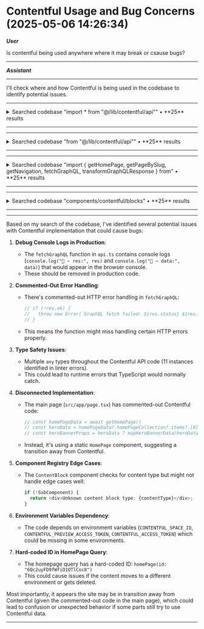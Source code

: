 <!-- Generated by SpecStory -->

# Contentful Usage and Bug Concerns (2025-05-06 14:26:34)

_**User**_

Is contentful being used anywhere where it may break or csause bugs?

---

_**Assistant**_



---

I'll check where and how Contentful is being used in the codebase to identify potential issues.

---

<details>
            <summary>Searched codebase "import * from "@/lib/contentful/api"" • **25** results</summary>
        
| File | Lines |
|------|-------|
| `src/lib/contentful/api.ts` | L1-5 |
| `src/lib/contentful/api.ts` | L191-241 |
| `src/lib/contentful/api.ts` | L132-159 |
| `src/lib/contentful/api.ts` | L344-353 |
| `src/lib/contentful/api.ts` | L70-112 |
| `src/lib/contentful/api.ts` | L159-191 |
| `src/lib/contentful/api.ts` | L46-70 |
| `src/lib/contentful/api.ts` | L241-294 |
| `src/lib/contentful/api.ts` | L23-46 |
| `src/lib/contentful/api.ts` | L294-322 |
| `src/lib/contentful/api.ts` | L112-132 |
| `src/lib/contentful/api.ts` | L5-23 |
| `src/lib/contentful/api.ts` | L322-344 |
| `src/lib/contentful/types.ts` | L1-6 |
| `src/lib/contentful/api.ts` | L353-387 |
| `src/lib/contentful/setup.ts` | L1-22 |
| `src/lib/contentful/queries/homepage.query.ts` | L1-177 |
| `src/lib/contentful/types.ts` | L34-43 |
| `src/lib/contentful/mappers/hero-banner.mapper.ts` | L1-11 |
| `src/lib/contentful/types.ts` | L27-34 |
| `src/lib/contentful/markdown.tsx` | L15-22 |
| `src/lib/contentful/mappers/hero-banner.mapper.ts` | L11-19 |
| `src/lib/contentful/mappers/hero-banner.mapper.ts` | L34-85 |
| `src/lib/contentful/markdown.tsx` | L1-11 |
| `src/lib/contentful/mappers/hero-banner.mapper.ts` | L19-34 |

</details>

---



---

<details>
            <summary>Searched codebase "from "@/lib/contentful/api"" • **25** results</summary>
        
| File | Lines |
|------|-------|
| `src/lib/contentful/api.ts` | L1-5 |
| `src/lib/contentful/api.ts` | L191-241 |
| `src/lib/contentful/api.ts` | L132-159 |
| `src/lib/contentful/api.ts` | L344-353 |
| `src/lib/contentful/api.ts` | L241-294 |
| `src/lib/contentful/api.ts` | L70-112 |
| `src/lib/contentful/api.ts` | L294-322 |
| `src/lib/contentful/api.ts` | L46-70 |
| `src/lib/contentful/api.ts` | L159-191 |
| `src/lib/contentful/api.ts` | L23-46 |
| `src/lib/contentful/api.ts` | L112-132 |
| `src/lib/contentful/api.ts` | L322-344 |
| `src/lib/contentful/api.ts` | L5-23 |
| `src/lib/contentful/types.ts` | L1-6 |
| `src/lib/contentful/api.ts` | L353-387 |
| `src/lib/contentful/types.ts` | L34-43 |
| `src/lib/contentful/setup.ts` | L1-22 |
| `src/lib/contentful/queries/homepage.query.ts` | L1-177 |
| `src/lib/contentful/types.ts` | L27-34 |
| `src/lib/contentful/mappers/hero-banner.mapper.ts` | L1-11 |
| `src/lib/contentful/markdown.tsx` | L15-22 |
| `src/lib/contentful/mappers/hero-banner.mapper.ts` | L11-19 |
| `src/lib/contentful/mappers/hero-banner.mapper.ts` | L34-85 |
| `src/lib/contentful/markdown.tsx` | L1-11 |
| `src/lib/contentful/mappers/hero-banner.mapper.ts` | L19-34 |

</details>

---



---

<details>
            <summary>Searched codebase "import { getHomePage, getPageBySlug, getNavigation, fetchGraphQL, transformGraphQLResponse } from" • **25** results</summary>
        
| File | Lines |
|------|-------|
| `src/lib/contentful/api.ts` | L353-387 |
| `src/lib/contentful/api.ts` | L344-353 |
| `src/lib/contentful/api.ts` | L294-322 |
| `src/lib/contentful/queries/homepage.query.ts` | L1-177 |
| `src/lib/contentful/api.ts` | L1-5 |
| `src/app/page.tsx` | L1-23 |
| `src/lib/contentful/api.ts` | L322-344 |
| `src/lib/contentful/api.ts` | L159-191 |
| `src/layouts/home/HomePage.tsx` | L48-78 |
| `src/components/contentful/registry.tsx` | L1-28 |
| `src/lib/contentful/api.ts` | L241-294 |
| `src/components/contentful/blocks/Navigation.tsx` | L1-3 |
| `src/components/contentful/blocks/index.ts` | L3-4 |
| `src/layouts/home/HomePage.tsx` | L1-48 |
| `src/components/header/Navigation.tsx` | L1-69 |
| `src/layouts/home/index.ts` | L3-4 |
| `src/lib/contentful/api.ts` | L70-112 |
| `src/lib/contentful/api.ts` | L191-241 |
| `src/layouts/home/HomePage.tsx` | L166-219 |
| `src/lib/contentful/types.ts` | L34-43 |
| `src/layouts/home/HomePage.tsx` | L146-166 |
| `src/components/header/Header.tsx` | L1-15 |
| `src/lib/contentful/api.ts` | L5-23 |
| `src/lib/contentful/api.ts` | L23-46 |
| `src/layouts/home/HomePage.tsx` | L78-146 |

</details>

---



---

<details>
            <summary>Searched codebase "components/contentful/blocks" • **25** results</summary>
        
| File | Lines |
|------|-------|
| `src/components/contentful/blocks/ContentBlock.tsx` | L1-45 |
| `src/lib/contentful/api.ts` | L132-159 |
| `src/components/contentful/blocks/FeatureBlock.tsx` | L1-35 |
| `src/lib/contentful/api.ts` | L46-70 |
| `src/components/contentful/blocks/index.ts` | L2-3 |
| `src/lib/contentful/types.ts` | L16-27 |
| `src/lib/contentful/mappers/hero-banner.mapper.ts` | L1-11 |
| `src/components/contentful/registry.tsx` | L1-28 |
| `src/lib/contentful/markdown.tsx` | L1-11 |
| `src/components/contentful/blocks/index.ts` | L1-2 |
| `src/lib/contentful/markdown.tsx` | L38-51 |
| `src/components/contentful/blocks/index.ts` | L6-7 |
| `src/components/contentful/blocks/index.ts` | L3-4 |
| `src/lib/contentful/api.ts` | L159-191 |
| `src/components/contentful/blocks/HeroBanner.tsx` | L13-31 |
| `src/components/contentful/blocks/Collection.tsx` | L1-3 |
| `src/components/contentful/blocks/index.ts` | L4-5 |
| `src/components/contentful/blocks/HeroBanner.tsx` | L130-147 |
| `src/components/contentful/blocks/HeroBanner.tsx` | L1-13 |
| `src/components/contentful/blocks/index.ts` | L1-1 |
| `src/components/contentful/blocks/index.ts` | L5-6 |
| `src/lib/contentful/markdown.tsx` | L11-15 |
| `src/components/contentful/blocks/HeroBanner.tsx` | L31-75 |
| `src/components/contentful/blocks/HeroBanner.tsx` | L75-130 |
| `src/components/contentful/blocks/Navigation.tsx` | L1-3 |

</details>

---



---

Based on my search of the codebase, I've identified several potential issues with Contentful implementation that could cause bugs:

1. **Debug Console Logs in Production**:
   - The `fetchGraphQL` function in `api.ts` contains console logs (`console.log("🚀 ~ res:", res)` and `console.log("🚀 ~ data:", data)`) that would appear in the browser console.
   - These should be removed in production code.

2. **Commented-Out Error Handling**:
   - There's commented-out HTTP error handling in `fetchGraphQL`:
     ```typescript
     // if (!res.ok) {
     //   throw new Error(`GraphQL fetch failed: ${res.status} ${res.statusText}`);
     // }
     ```
   - This means the function might miss handling certain HTTP errors properly.

3. **Type Safety Issues**:
   - Multiple `any` types throughout the Contentful API code (11 instances identified in linter errors).
   - This could lead to runtime errors that TypeScript would normally catch.

4. **Disconnected Implementation**:
   - The main page (`src/app/page.tsx`) has commented-out Contentful code:
     ```typescript
     // const homePageData = await getHomePage()
     // const heroData = homePageData?.homePageCollection?.items?.[0]?.heroBanner
     // const heroBannerProps = heroData ? mapHeroBannerData(heroData) : null
     ```
   - Instead, it's using a static `HomePage` component, suggesting a transition away from Contentful.

5. **Component Registry Edge Cases**:
   - The `ContentBlock` component checks for content type but might not handle edge cases well:
     ```typescript
     if (!SubComponent) {
       return <div>Unknown content block type: {contentType}</div>;
     }
     ```

6. **Environment Variables Dependency**:
   - The code depends on environment variables (`CONTENTFUL_SPACE_ID`, `CONTENTFUL_PREVIEW_ACCESS_TOKEN`, `CONTENTFUL_ACCESS_TOKEN`) which could be missing in some environments.

7. **Hard-coded ID in HomePage Query**:
   - The homepage query has a hard-coded ID: `homePage(id: "6Qc2uyFD9fWfiO1OTlCoc8")`
   - This could cause issues if the content moves to a different environment or gets deleted.

Most importantly, it appears the site may be in transition away from Contentful (given the commented-out code in the main page), which could lead to confusion or unexpected behavior if some parts still try to use Contentful data.

---

